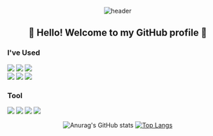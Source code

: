 <div align = "center">

  ![header](https://capsule-render.vercel.app/api?type=waving&color=auto&height=300&section=header&text=sung%20jong&fontSize=90)
</div>

<div align = "center">
  
  ## 👋 Hello! Welcome to my GitHub profile 👋

</div>

<div>
  
  ###  I've Used
  <img src="https://img.shields.io/badge/Java-007396?style=flat-square&logo=Java&logoColor=white"/>
  <img src="https://img.shields.io/badge/Spring-6DB33F?style=flat-square&logo=Spring&logoColor=white"/>
  <img src="https://img.shields.io/badge/MySQL-4479A1?style=flat-square&logo=mysql&logoColor=white"/>
  
  </br>

  <img src="https://img.shields.io/badge/Java Script-F7DF1E?style=flat-square&logo=JavaScript&logoColor=white"/>
  <img src="https://img.shields.io/badge/Type Script-3178C6?style=flat-square&logo=TypeScript&logoColor=white"/>
  <img src="https://img.shields.io/badge/React-3178C6?style=flat-square&logo=react&logoColor=white"/>


  ### Tool
  <img src="https://img.shields.io/badge/IntelliJ IDEA-000000?style=flat-square&logo=intellijidea&logoColor=white"/>
  <img src="https://img.shields.io/badge/Visual Studio Code-007ACC?style=flat-square&logo=visualstudiocode&logoColor=white"/>
  <img src="https://img.shields.io/badge/Git Hub-181717?style=flat-square&logo=github&logoColor=white"/>
  <img src="https://img.shields.io/badge/Notion-000000?style=flat-square&logo=notion&logoColor=white"/>
</div>


<div align = "center">
  <p>
    
  ![Anurag's GitHub stats](https://github-readme-stats.vercel.app/api?username=limsungjong&show_icons=true&theme=one_dark_pro) 
  [![Top Langs](https://github-readme-stats.vercel.app/api/top-langs/?username=limsungjong&theme=one_dark_pro)](https://github.com/limsungjong/github-readme-stats)
  </p>
</div>
